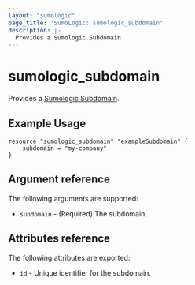 ```yaml
---
layout: "sumologic"
page_title: "SumoLogic: sumologic_subdomain"
description: |-
  Provides a Sumologic Subdomain
---
```


# sumologic_subdomain
Provides a [Sumologic Subdomain][1].

## Example Usage
```hcl
resource "sumologic_subdomain" "exampleSubdomain" {
    subdomain = "my-company"
}
```

## Argument reference

The following arguments are supported:

- `subdomain` - (Required) The subdomain.

## Attributes reference

The following attributes are exported:

- `id` - Unique identifier for the subdomain.

[1]: https://help.sumologic.com/Manage/01Account_Usage/05Manage_Organization#change-account-subdomain
